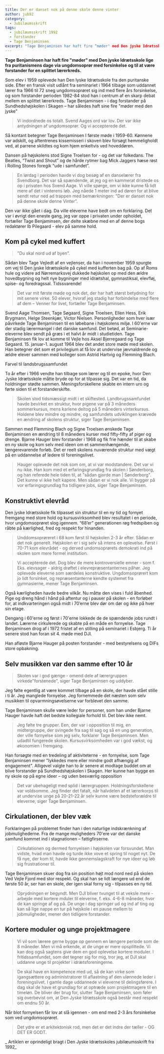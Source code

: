 ```yaml
---
title: Der er danset nok på denne skole denne vinter
author: jub92
category:
  - Jubilæumsskrift
tags:
  - jubilæumsskrift 1992
  - forstander
  - Tage Benjaminsen
excerpt: "Tage Benjaminsen har haft fire “møder" med Den jyske Idrætsskole lige fra puritanismens dage via ungdomsoprør med forsinkelse og til at være forstander for en splittet lærerkreds."
---
```


**Tage Benjaminsen har haft fire "møder" med Den jyske Idrætsskole lige fra puritanismens dage via ungdomsoprør med forsinkelse og til at være forstander for en splittet lærerkreds.**

Som elev i 1959 oplevede han Den lyske Idrætsskole fra den puritanske side. Efter en fransk visit udlånt fra seminariet i 1964 tilbage som uddannet lærer fra 1966 til 72 sneg ungdomsoprøret sig ind med flere års forsinkelse, og som forstander perioden 1982-84 stod han i centrum af en skarp debat mellem en splittet lærerkreds. Tage Benjaminsen - i dag forstander på Sundhedshøjskolen i Skagen – har således haft sine fire "møder med den jyske"

> Vi indordnede os totalt. Svend Aages ord var lov. Der var ikke antydningen af ungdomsoprør. Og vi accepterede det.

Så kontant betegner Tage Benjaminsen I første møde i 1959-60. Kønnene var adskilt, og aftentrenes kissemisseri i skoven blev forsøgt hemmeligholdt ved, at parrene skildtes og kom hjem enkeltvis ved hoveddøren.

Dansen på højskolens stod Signe Troelsen for - og det var folkedans. The Beatles, “Twist and Shout” og de hårde rytmer bag Mick Jaggers hæse røst i Rolling Stones foregik “ude i samfundet”.

> En lørdag i perioden havde vi dog besøg af en danselærer fra Svendborg. Det var så spændende, at jeg og en kammerat dristede os op i privaten hos Svend Aage. Vi ville spørge, om vi ikke kunne få lidt mere af det i vinterens løb. Jeg nåede 1 meter ind ad døren for at blive sendt retur ned ad trappen med bemærkningen: "Der er danset nok på denne skole denne Vinter”.

Den var ikke gået i dag. Da ville eleverne have bedt om en forklaring. Det var i øvrigt den eneste gang, jeg var oppe i privaten under opholdet, fortæller Tage Benjaminsen, der delte skæbne med en af denne bogs redaktører Ib Pilegaard - elev på samme hold.

## Kom på cykel med kuffert

> "Du skal nord ud af byen".

Sådan blev Tage Vejledt af en vejlenser, da han i november 1959 spurgte om vej til Den jyske Idrætsskole på cykel med kufferten bag på. Op af Roms hule og videre ad Nørremarksvej dukkede højskolen op med den ældre hovedbygning og helt nye bygninger med idrætshal, gymnastiksal, elevfløj, spise- og foredragssal. Tidssvarende!

> Det var mit første møde og nok det, der har haft størst betydning for mit senere virke. 50 elever, hvoraf jeg stadig har forbindelse med flere af dem – Venner for livet, fortæller Tage Benjaminsen.

Svend Aage Thomsen, Tage Søgaard, Signe Troelsen, Ellen Hess, Erik Brygmann, Helge Steenkjær, Victor Nielsen. Personligheder som hver især påvirkede Tage Benjaminsen til en løbebane i højskolens miljø. I 60'erne var der stadig lærermangel i det danske samfund. Det betød, at Seminarie-eleverne blev sendt på græs i et halvt år midt i studietiden. Tage Benjaminsen fik lov at komme til Vejle hos Aksel Bjerregaard og Tage Søgaard. 15. januar-1. august 1964 blev det andet store møde med skolen. Han betegner det som et privilegium at få lov at undervise jævnaldrende og ældre elever sammen med kolleger som Astrid Hartvig og Flemming Blach.

Farvel til landsbrugssamfundet

To år efter i 1966 vendte han tilbage som lærer og til en epoke, hvor Den Jyske Idrætsskole måtte bryde op for at tilpasse sig. Det var en tid, da holdninger stødte sammen. Meningsforskellene skabte en intern uro og førte siden til et forstanderskifte.

> Skolen stod tidsmæssigt midt i et skiftested. Landbrugssamfundet havde bevirket en struktur, hvor pigene var på 3 måneders sommerkursus, mens karlene deltog på 5 måneders vinterkursus. Holdene blev mindre og mindre, og samfundets udviklingen krævede en ændring af skolens struktur, siger Tage Benjaminsen.

Sammen med Flemming Blach og Signe Troelsen ønskede Tage Benjaminsen en ændring til 8 måneders kurser med fifty-fifty af piger og drenge. Bjarne Hauger blev forstander i 1968 og fik frie hænder til at skabe en ny skole og kom selv med ideen om et sammenhængende, længerevarende forløb. Det er reelt skolens nuværende struktur med vægt på en uddannelse af ledere til foreningslivet.

> Hauger oplevede det nok som om, at vi var modstandere. Det var vi nu ikke. Han kom med et erfaringsgrundlag fra skolen i Sønderborg, og han referede hele tiden til, at "sådan gjorde man | Sønderborg". Det kunne vi ikke helt kapere. Men sådan er vi nok alle. Vi bygger på vor erfaringsgrundlag fra tidligere jobs, siger Tage Benjaminsen.

## Konstruktivt elevråd

Den jyske Idrætsskole fik tilpasset sin struktur til en ny tid og fornyet fremgang med store hold og kursusvirksomhed blev resultatet i en periode, hvor ungdomsoprøret slog igennem. “68’er” generationen røg fredspiben og råbte på kærlighed, fred og respekt for hinanden.

> Unddomsoprøreret i 68 kom først til højskolen 2-3 år efter. Sådan er det nok generelt. Højskolen er i sig selv så intens en oplevelse. Først i 70-71 kom elevrådet - og derved undomsoprørets demokrati ind på skolen som mere formel institution.

> Vi accepterede det. Dog blev de mere kontroversielle emner - som f. Eks. elevsager - aldrig drøftet i elevrepræsentanternes påhør. Jeg oplevede eleverne som særdeles konstruktive. Ungdomsoprørert kom jo lidt forsinket, og repræsentanterne kendte systemet fra gymnasierne, mener Tage Benjaminsen.

Også kærligheden havde bedre vilkår. Nu måtte den vises i fuld åbenhed. Pige og dreng hånd i hånd på aftentur og i pauser på skolen - en forløber for, at indkvarteringen også midt i 70’erne blev dør om dør og ikke på hver sin etage.

Dengang i 60'erne og først i 70'erne lokkede de de spændende jobs rundt i landet. Lærerne cirkulerede og skabte på en måde en fornyelse. Tage Benjaminsen drog af i 1972 fristet af en stilling på seminariet i Esbjerg. Ti år senere stod han foran sit 4. møde med DJl.

Han afløste Bjarne Hauger på posten forstander - med bestyrelsens og DIFs store opbakning.

## Selv musikken var den samme efter 10 år

> Skolen var i god gænge - omend dele af lærergruppen virkede"forstenede", siger Tage Benjaminsen og uddyber.

Jeg følte egentlig at være kommet tilbage på en skole, der havde stået stille i ti år. Jeg manglede fornyelse. Jeg fornemmede det næsten som selv musikken til opvarmningsøvelserne var forblevet den samme.

Tage Benjaminsen skulle være leder for personer, som han under Bjarne Hauger havde haft det bedste kollegiale forhold til. Det blev ikke nemt.

> Jeg følte tre grupper. Een, der var i opposition til mig, en midtergruppe, der svingede fra sag til sag og så en ung generation, der ville fornyelse som jeg selv, forklarer Tage Benjaminsen. Men udadtil fungerede skolen. Kursusvirksomheden var i god vækst, og økonomien i fremgang.

Han forsøgte med en tredeling af aktiviteterne - en fornyelse, som Tage Benjaminsen mener "lykkedes mere eller mindre godt afhængig af engagement". Alligevel valgte han to år senere at modtage buddet om at blive forstander på Sundhedshøjskolen i Skagen. Her kunne han bygge en ny skole op på egne ideer – og uden besværlig opposition

> Det var ubehageligt med splid i lærergruppen. Holdningsforskellene var voldsomme. Jeg finder det fatalt, når halvdelen af et lærerkorps til at undervise unge på 20-21-22 år selv kunne være bedsteforældre til eleverne, siger Tage Benjaminsen.

## Cirkulationen, der blev væk

Forklaringen på problemet finder han i den naturlige indskrænkning af jobmulighederne. Fra de mange muligheders 70'ere var det danske samfund kommet ind i stagnationen – fattigfirserne.

> Cirkulationen og dermed fornyelsen i højskolen var forsvundet. Man vidste, hvad man havde og turde ikke vove et spring til noget nyt. De få nye, der kom til, havde ikke gennemslagskraft for nye ideer og løb sig frustrationer til.

Tage Benjaminsen skuer dog fra sin position højt mod nord ned på skolen Ved Vejle Fjord med stor respekt. Og skal han se lidt længere ud end de første 50 år, ser han en skole, der igen skal forny sig -  tilpasses en ny tid.

> Oprydningen er begyndt. Men DJI bliver tvunget til at veksle mere - arbejde med kortere mduler til eleverne, f. eks. 4-6-8 måneder, hvor de kan springe af og på. De unge i dag springer ud og ind af ting og kan så lige nappe en tur på højskole i en pause mellem to jobmuligheder, mener den tidligere forstander.

## Kortere moduler og unge projektmagere

> Vi vil som lærere gerne bygge op gennem en længere periode som de 8 måneder. Men vi må erkende, at de unge er mere opsplittede. Vi kan dog også sagtens give dem en god oplevelse kortere moduler. I fritidssamfundet, som det tegner sig for mig, tror jeg, at DJI skal uddanne unge til projekter i idrætsforeningerne.

> De skal have en kompetence med ud, så de kan virke som igangsættere og administratorer til aflastning af den ulønnede leder i foreningslivet. I gamle dage uddannede vi eleverne til delingsførere. I dag skal de have et grundlag for at optræde som projektmagere til en timeløn. De bliver der brug for, slutter Tage Benjaminsen, som føler sig overbevist om, at Den Jyske Idrætsskole også består med respekt om endnu 50 år.

Når blot fornyelsen får lov at slå iցenոen - om end med 2-3 års forsinkelse som ved ungdomsoprøret.

> Det ydre er et arkitektonisk rod, men det er det indre der tæller - OG DET ER GODT.

_ Artiklen er oprindeligt bragt i Den Jyske Idrætsskoles jubilæumsskrift fra 1992_
